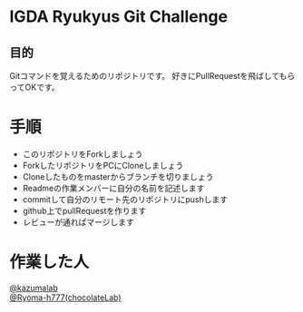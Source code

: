 # IGDA Ryukyus Git Challenge

## 目的

Gitコマンドを覚えるためのリポジトリです。
好きにPullRequestを飛ばしてもらってOKです。

# 手順

- このリポジトリをForkしましょう
- ForkしたリポジトリをPCにCloneしましょう
- Cloneしたものをmasterからブランチを切りましょう
- Readmeの作業メンバーに自分の名前を記述します
- commitして自分のリモート先のリポジトリにpushします
- github上でpullRequestを作ります
- レビューが通ればマージします

# 作業した人

[@kazumalab](https://github.com/kazumalab)<br>
[@Ryoma-h777(chocolateLab)](https://github.com/Ryoma-h777)<br>
